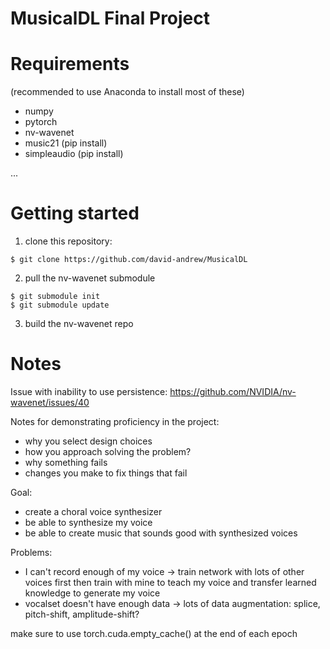 # MusicalDL Final Project



# Requirements
(recommended to use Anaconda to install most of these)
- numpy
- pytorch
- nv-wavenet
- music21	(pip install)
- simpleaudio (pip install)

...


# Getting started
1. clone this repository:

```
$ git clone https://github.com/david-andrew/MusicalDL
```

2. pull the nv-wavenet submodule 

```
$ git submodule init
$ git submodule update
```

3. build the nv-wavenet repo


# Notes
Issue with inability to use persistence:
https://github.com/NVIDIA/nv-wavenet/issues/40


Notes for demonstrating proficiency in the project:
- why you select design choices
- how you approach solving the problem?
- why something fails
- changes you make to fix things that fail



Goal:
- create a choral voice synthesizer
- be able to synthesize my voice
- be able to create music that sounds good with synthesized voices

Problems:
- I can't record enough of my voice -> train network with lots of other voices first then train with mine to teach my voice and transfer learned knowledge to generate my voice
- vocalset doesn't have enough data -> lots of data augmentation: splice, pitch-shift, amplitude-shift?




make sure to use torch.cuda.empty_cache() at the end of each epoch